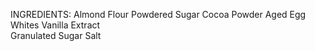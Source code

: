 INGREDIENTS:
Almond Flour 
Powdered Sugar 
Cocoa Powder 
Aged Egg Whites 
Vanilla Extract  
Granulated Sugar
Salt 
